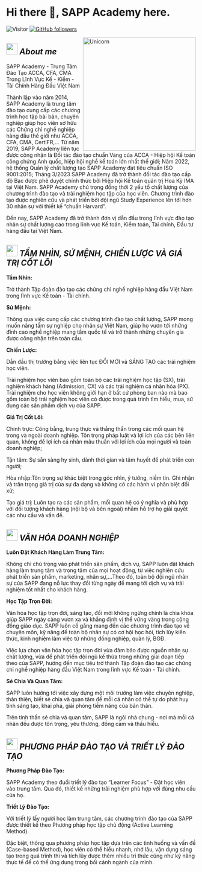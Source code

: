 # Hi there 👋, SAPP Academy here. 
![Visitor](https://visitor-badge.laobi.icu/badge?page_id=Bhargavi-hash.repoName) [![GitHub followers](https://img.shields.io/github/followers/Bhargavi-hash.svg?style=social&label=Follow)](https://github.com/Bhargavi-hash?tab=followers)<br/>

<img align="right" width=300px alt="Unicorn" src="https://sapp.edu.vn/uploads/pictures/63bfe7673b4793436b52d6ee/content_fix-1-mang-luoi-doi-tac.jpg" />

## <img src="https://media.giphy.com/media/ObNTw8Uzwy6KQ/giphy.gif" width="30px">&nbsp;***About me***

SAPP  Academy - Trung Tâm Đào Tạo ACCA, CFA, CMA Trong Lĩnh Vực Kế - Kiểm - Tài Chính Hàng Đầu Việt Nam 

Thành lập vào năm 2014, SAPP Academy là trung tâm đào tạo cung cấp các chương trình học tập bài bản, chuyên nghiệp giúp học viên sở hữu các Chứng chỉ nghề nghiệp hàng đầu thế giới như ACCA, CFA, CMA, CertIFR,...
Từ năm 2019, SAPP Academy liên tục được công nhận là Đối tác đào tạo chuẩn Vàng của ACCA - Hiệp hội Kế toán công chứng Anh quốc, hiệp hội nghề kế toán lớn nhất thế giới;
Năm 2022, hệ thống Quản lý chất lượng tạo SAPP Academy đạt tiêu chuẩn ISO 9001:2015;
Tháng 3/2023 SAPP Academy đã trở thành đối tác đào tạo cấp độ Bạc được phê duyệt chính thức bởi Hiệp hội Kế toán quản trị Hoa Kỳ IMA tại Việt Nam.
SAPP Academy chú trọng đồng thời 2 yếu tố chất lượng của chương trình đào tạo và trải nghiệm học tập của học viên. Chương trình đào tạo được nghiên cứu và phát triển bởi đội ngũ Study Experience lên tới hơn 30 nhân sự với thiết kế “chuẩn Harvard”. 

Đến nay, SAPP Academy đã trở thành đơn vị dẫn đầu trong lĩnh vực đào tạo nhân sự chất lượng cao trong lĩnh vực Kế toán, Kiểm toán, Tài chính, Đầu tư hàng đầu tại Việt Nam. 

## <img src="https://media.giphy.com/media/ObNTw8Uzwy6KQ/giphy.gif" width="30px">&nbsp;***TẦM NHÌN, SỨ MỆNH, CHIẾN LƯỢC VÀ GIÁ TRỊ CỐT LÕI***

__Tầm Nhìn:__

Trở thành Tập đoàn đào tạo các chứng chỉ nghề nghiệp hàng đầu Việt Nam trong lĩnh vực Kế toán - Tài chính. 

__Sứ Mệnh:__  

Thông qua việc cung cấp các chương trình đào tạo chất lượng, SAPP mong muốn nâng tầm sự nghiệp cho nhân sự Việt Nam, giúp họ vươn tới những đỉnh cao nghề nghiệp mang tầm quốc tế và trở thành những chuyên gia được công nhận trên toàn cầu.

__Chiến Lược:__    

Dẫn đầu thị trường bằng việc liên tục ĐỔI MỚI và SÁNG TẠO các trải nghiệm học viên.

Trải nghiệm học viên bao gồm toàn bộ các trải nghiệm học tập (SX), trải nghiệm khách hàng (Admission, CX) và các trải nghiệm cá nhân hóa (PX). Trải nghiệm cho học viên không giới hạn ở bất cứ phòng ban nào mà bao gồm toàn bộ trải nghiệm học viên có được trong quá trình tìm hiểu, mua, sử dụng các sản phẩm dịch vụ của SAPP.

__Giá Trị Cốt Lõi:__ 

Chính trực: Công bằng, trung thực và thẳng thắn trong các mối quan hệ trong và ngoài doanh nghiệp. Tôn trọng pháp luật và lợi ích của các bên liên quan, không để lợi ích cá nhân mâu thuẫn với lợi ích của mọi người và toàn doanh nghiệp;

Tận tâm: Sự sẵn sàng hy sinh, dành thời gian và tâm huyết để phát triển con người;

Hòa nhập:Tôn trọng sự khác biệt trong góc nhìn, ý tưởng, niềm tin. Ghi nhận và trân trọng giá trị của sự đa dạng và không có các hành vi phân biệt đối xử;

Tạo giá trị: Luôn tạo ra các sản phẩm, mối quan hệ có ý nghĩa và phù hợp với đối tượng khách hàng (nội bộ và bên ngoài) nhằm hỗ trợ họ giải quyết các nhu cầu và vấn đề.

## <img src="https://media.giphy.com/media/ObNTw8Uzwy6KQ/giphy.gif" width="30px">&nbsp;***VĂN HÓA DOANH NGHIỆP***

__Luôn Đặt Khách Hàng Làm Trung Tâm:__  

Không chỉ chú trọng vào phát triển sản phẩm, dịch vụ, SAPP luôn đặt khách hàng làm trung tâm và trọng tâm của mọi hoạt động, từ việc nghiên cứu phát triển sản phẩm, marketing, nhân sự,...Theo đó, toàn bộ đội ngũ nhân sự của SAPP đang nỗ lực thay đổi từng ngày để mang tới dịch vụ và trải nghiệm tốt nhất cho khách hàng. 

__Học Tập Trọn Đời:__ 

Văn hóa học tập trọn đời, sáng tạo, đổi mới không ngừng chính là chìa khóa giúp SAPP ngày càng vươn xa và khẳng định vị thế vững vàng trong cộng đồng giáo dục. SAPP luôn cố gắng mang đến các chương trình đào tạo về chuyên môn, kỹ năng để toàn bộ nhân sự có cơ hội học hỏi, tích lũy kiến thức, kinh nghiệm làm việc từ những đồng nghiệp, quản lý, BGĐ. 

Việc lựa chọn văn hóa học tập trọn đời vừa đảm bảo được nguồn nhân sự chất lượng, vừa để phát triển đội ngũ kế thừa trong những giai đoạn tiếp theo của SAPP, hướng đến mục tiêu trở thành Tập đoàn đào tạo các chứng chỉ nghề nghiệp hàng đầu Việt Nam trong lĩnh vực Kế toán - Tài chính. 

__Sẻ Chia Và Quan Tâm:__ 

SAPP luôn hướng tới việc xây dựng một môi trường làm việc chuyên nghiệp, thân thiện, biết sẻ chia và quan tâm để mỗi cá nhân có thể tự do phát huy tính sáng tạo, khai phá, giải phóng tiềm năng của bản thân. 

Trên tinh thần sẻ chia và quan tâm, SAPP là ngôi nhà chung - nơi mà mỗi cá nhân đều được tôn trọng, yêu thương, đồng cảm và thấu hiểu.

## <img src="https://media.giphy.com/media/ObNTw8Uzwy6KQ/giphy.gif" width="30px">&nbsp;***PHƯƠNG PHÁP ĐÀO TẠO VÀ TRIẾT LÝ ĐÀO TẠO***

__Phương Pháp Đào Tạo:__  

SAPP Academy theo đuổi triết lý đào tạo “Learner Focus” - Đặt học viên vào trung tâm. Qua đó, thiết kế những trải nghiệm phù hợp với đúng nhu cầu của họ. 

__Triết Lý Đào Tạo:__  

Với triết lý lấy người học làm trung tâm, các chương trình đào tạo của SAPP được thiết kế theo Phương pháp học tập chủ động (Active Learning Method). 

Đặc biệt, thông qua phương pháp học tập dựa trên các tình huống và vấn đề (Case-based Method), học viên có thể hiểu nhanh, nhớ lâu, vận dụng sáng tạo trong quá trình thi và tích lũy được thêm nhiều tri thức cũng như kỹ năng thực tế để có thể ứng dụng trong bối cảnh ngành của mình. 
